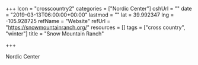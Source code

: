+++
Icon = "crosscountry2"
categories = ["Nordic Center"]
cshUrl = ""
date = "2019-03-13T06:00:00+00:00"
lastmod = ""
lat = 39.992347
lng = -105.928725
refName = "Website"
refUrl = "https://snowmountainranch.org/"
resources = []
tags = ["cross country", "winter"]
title = "Snow Mountain Ranch"

+++

Nordic Center